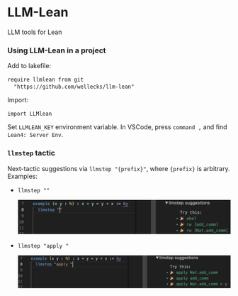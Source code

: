 # LLM-Lean

LLM tools for Lean

### Using LLM-Lean in a project
Add to lakefile:
```lean
require llmlean from git
  "https://github.com/wellecks/llm-lean"
```

Import:
```lean
import LLMlean
```

Set `LLMLEAN_KEY` environment variable. In VSCode, press `command ,` and find `Lean4: Server Env`.

### `llmstep` tactic
Next-tactic suggestions via `llmstep "{prefix}"`, where `{prefix}` is arbitrary. Examples:

- `llmstep ""`

  <img src="img/llmstep_empty.png" style="width:500px">

- `llmstep "apply "`

  <img src="img/llmstep_apply.png" style="width:500px">

